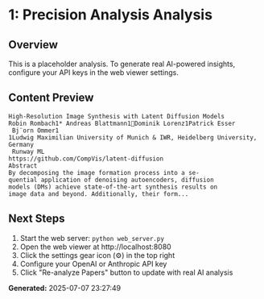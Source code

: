 
# 1: Precision Analysis Analysis

## Overview
This is a placeholder analysis. To generate real AI-powered insights, configure your API keys in the web viewer settings.

## Content Preview
```
High-Resolution Image Synthesis with Latent Diffusion Models
Robin Rombach1* Andreas Blattmann1Dominik Lorenz1Patrick Esser
 Bj¨orn Ommer1
1Ludwig Maximilian University of Munich & IWR, Heidelberg University, Germany
 Runway ML
https://github.com/CompVis/latent-diffusion
Abstract
By decomposing the image formation process into a se-
quential application of denoising autoencoders, diffusion
models (DMs) achieve state-of-the-art synthesis results on
image data and beyond. Additionally, their form...
```

## Next Steps
1. Start the web server: `python web_server.py`
2. Open the web viewer at http://localhost:8080
3. Click the settings gear icon (⚙️) in the top right
4. Configure your OpenAI or Anthropic API key
5. Click "Re-analyze Papers" button to update with real AI analysis

**Generated:** 2025-07-07 23:27:49
        